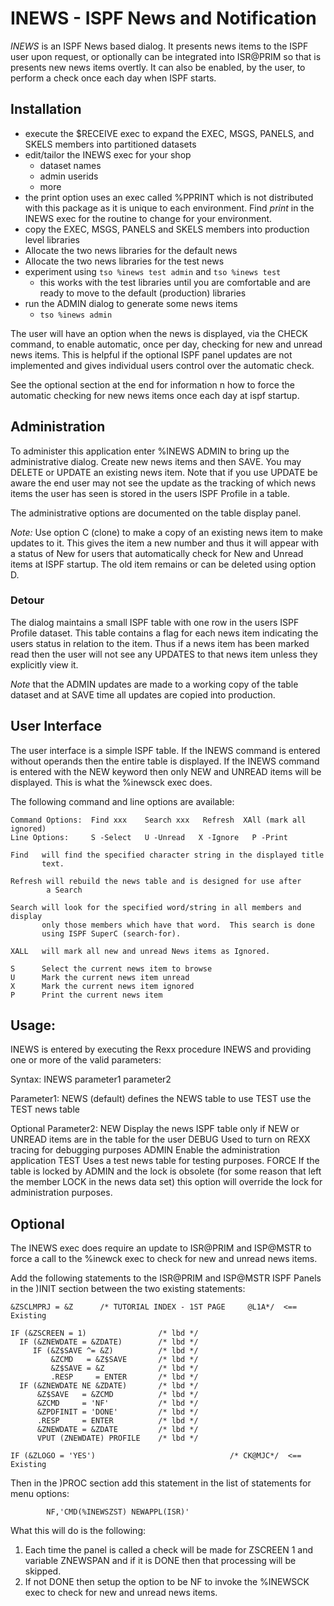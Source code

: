 # INEWS - ISPF News and Notification
*INEWS* is an ISPF News based dialog.  It presents news items to the
ISPF user upon request, or optionally can be integrated into ISR@PRIM
so that is presents new news items overtly. It can also be enabled, by
the user, to perform a check once each day when ISPF starts.

## Installation

  - execute the $RECEIVE exec to expand the EXEC, MSGS, PANELS, and
    SKELS members into partitioned datasets
  - edit/tailor the INEWS exec for your shop
    - dataset names
    - admin userids
    - more
  - the print option uses an exec called %PPRINT which is not distributed
    with this package as it is unique to each environment. Find *print*
    in the INEWS exec for the routine to change for your environment.
  - copy the EXEC, MSGS, PANELS and SKELS members into production level
    libraries
  - Allocate the two news libraries for the default news
  - Allocate the two news libraries for the test news
  - experiment using `tso %inews test admin` and `tso %inews test`
    - this works with the test libraries until you are comfortable
      and are ready to move to the default (production) libraries
  - run the ADMIN dialog to generate some news items
    - `tso %inews admin`

The user will have an option when the news is displayed, via the CHECK
command, to enable automatic, once per day, checking for new and unread
news items. This is helpful if the optional ISPF panel updates are not
implemented and gives individual users control over the automatic check.

See the optional section at the end for information n how to force the
automatic checking for new news items once each day at ispf startup.

## Administration

To administer this application enter %INEWS ADMIN to bring up the
administrative dialog.  Create new news items and then SAVE.  You may
DELETE or UPDATE an existing news item. Note that if you use UPDATE be
aware the end user may not see the update as the tracking of which
news items the user has seen is stored in the users ISPF Profile in a
table.

The administrative options are documented on the table display panel.

*Note:* Use option C (clone) to make a copy of an existing news item to
      make updates to it. This gives the item a new number and thus it
      will appear with a status of New for users that automatically
      check for New and Unread items at ISPF startup. The old item
      remains or can be deleted using option D.

### Detour
The dialog maintains a small ISPF table with one row in the
users ISPF Profile dataset.  This table contains a flag for each news
item indicating the users status in relation to the item. Thus if a news
item has been marked read then the user will not see any UPDATES to that
news item unless they explicitly view it.

*Note* that the ADMIN updates are made to a working copy of the table
dataset and at SAVE time all updates are copied into production.

## User Interface

The user interface is a simple ISPF table.  If the INEWS command is
entered without operands then the entire table is displayed.  If the
INEWS command is entered with the NEW keyword then only NEW and UNREAD
items will be displayed. This is what the %inewsck exec does.

The following command and line options are available:

```
Command Options:  Find xxx    Search xxx   Refresh  XAll (mark all ignored)
Line Options:     S -Select   U -Unread   X -Ignore   P -Print
```

    Find   will find the specified character string in the displayed title
           text.

    Refresh will rebuild the news table and is designed for use after
            a Search

    Search will look for the specified word/string in all members and display
           only those members which have that word.  This search is done
           using ISPF SuperC (search-for).

    XALL   will mark all new and unread News items as Ignored.

    S      Select the current news item to browse
    U      Mark the current news item unread
    X      Mark the current news item ignored
    P      Print the current news item

## Usage:

INEWS is entered by executing the Rexx procedure INEWS and providing one
or more of the valid parameters:

Syntax:   INEWS parameter1 parameter2

Parameter1:
              NEWS     (default) defines the NEWS table to use
              TEST     use the TEST news table

Optional Parameter2:
              NEW       Display the news ISPF table only if NEW or
                        UNREAD items are in the table for the  user
              DEBUG     Used to turn on REXX tracing for debugging purposes
              ADMIN     Enable the administration application
              TEST      Uses a test news table for testing purposes.
              FORCE     If the table is locked by ADMIN and the lock is
                        obsolete (for some reason that left the member
                        LOCK in the news data set) this option will
                        override the lock for administration purposes.

## Optional
The INEWS exec does require an update to ISR@PRIM and ISP@MSTR to
force a call to the %inewck exec to check for new and unread news items.

Add the following statements to the ISR@PRIM and ISP@MSTR ISPF Panels in
the )INIT section between the two existing statements:

```
&ZSCLMPRJ = &Z      /* TUTORIAL INDEX - 1ST PAGE     @L1A*/  <== Existing

IF (&ZSCREEN = 1)                /* lbd */
  IF (&ZNEWDATE = &ZDATE)        /* lbd */
     IF (&Z$SAVE ^= &Z)          /* lbd */
         &ZCMD   = &Z$SAVE       /* lbd */
         &Z$SAVE = &Z            /* lbd */
         .RESP     = ENTER       /* lbd */
  IF (&ZNEWDATE NE &ZDATE)       /* lbd */
      &Z$SAVE   = &ZCMD          /* lbd */
      &ZCMD     = 'NF'           /* lbd */
      &ZPDFINIT = 'DONE'         /* lbd */
      .RESP     = ENTER          /* lbd */
      &ZNEWDATE = &ZDATE         /* lbd */
      VPUT (ZNEWDATE) PROFILE    /* lbd */

IF (&ZLOGO = 'YES')                              /* CK@MJC*/  <== Existing
```

Then in the )PROC section add this statement in the list of statements
for menu options:

```
        NF,'CMD(%INEWSZST) NEWAPPL(ISR)'
```

What this will do is the following:

1. Each time the panel is called a check will be made for ZSCREEN 1 and
   variable ZNEWSPAN and if it is DONE then that processing will be skipped.
2. If not DONE then setup the option to be NF to invoke the %INEWSCK
   exec to check for new and unread news items.
